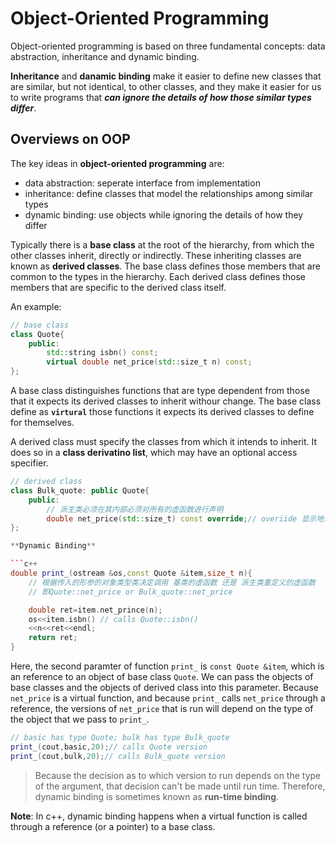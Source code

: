 # Object-Oriented Programming

Object-oriented programming is based on three fundamental concepts: data abstraction, inheritance and dynamic binding.

**Inheritance** and **danamic binding** make it easier to define new classes that are similar, but not identical, to other classes, and they make it easier for us to write programs that ***can ignore the details of how those similar types differ***.

## Overviews on OOP

The key ideas in **object-oriented programming** are:
- data abstraction: seperate interface from implementation
- inheritance: define classes that model the relationships among similar types
- dynamic binding: use objects while ignoring the details of how they differ

Typically there is a **base class** at the root of the hierarchy, from which the other classes inherit, directly or indirectly. These inheriting classes are known as **derived classes**. The base class defines those members that are common to the types in the hierarchy. Each derived class defines those members that are specific to the derived class itself.

An example:
```c++
// base class
class Quote{
    public:
        std::string isbn() const;
        virtual double net_price(std::size_t n) const;
};
```
A base class distinguishes functions that are type dependent from those that it expects its derived classes to inherit withour change. The base class define as **`virtural`** those functions it expects its derived classes to define for themselves. 

A derived class must specify the classes from which it intends to inherit. It does so in a **class derivatino list**, which may have an optional access specifier.

```c++
// derived class
class Bulk_quote: public Quote{
    public:
        // 派生类必须在其内部必须对所有的虚函数进行声明
        double net_price(std::size_t) const override;// overiide 显示地说明了该函数是重新定义的基类的虚函数(virtual function)
};

**Dynamic Binding**

```c++
double print_(ostream &os,const Quote &item,size_t n){
    // 根据传入的形参的对象类型类决定调用 基类的虚函数 还是 派生类重定义的虚函数
    // 即Quote::net_price or Bulk_quote::net_price

    double ret=item.net_prince(n);
    os<<item.isbn() // calls Quote::isbn()
    <<n<<ret<<endl;
    return ret;
}
```
Here, the second paramter of function `print_` is `const Quote &item`, which is an reference to an object of base class `Quote`. We can pass the objects of base classes and the objects of derived class into this parameter. Because `net_price` is a virtual function, and because `print_` calls `net_price` through a reference, the versions of `net_price` that is run will depend on the type of the object that we pass to `print_`.

```c++
// basic has type Quote; bulk has type Bulk_quote
print_(cout,basic,20);// calls Quote version 
print_(cout,bulk,20);// calls Bulk_quote version
```

> Because the decision as to which version to run depends on the type of the argument, that decision can't be made until run time. Therefore, dynamic binding is sometimes known as **run-time binding**.

**Note**: In c++, dynamic binding happens when a virtual function is called through a reference (or a pointer) to a base class.